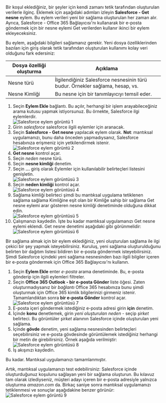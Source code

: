 Bir koşul eklediğiniz, bir şeyler için kendi zamanı tetik tarafından oluşturulan verilerle ilginç. Eklemek için aşağıdaki adımları izleyin **Salesforce - Get nesne** eylem. Bu eylem verileri yeni bir sağlama oluşturulan her zaman alır. Ayrıca, Salesforce - Office 365 Bağlayıcısı'nı kullanarak bir e-posta göndermek için bir nesne eylemi Get verilerden kullanır ikinci bir eylem ekleyeceksiniz.  

Bu eylem, aşağıdaki bilgileri sağlamanız gerekir. Yeni dosya özelliklerinden bazıları için giriş olarak tetik tarafından oluşturulan kullanımı kolay veri olduğunu fark edersiniz:

| Dosya özelliği oluşturma | Açıklama |
| --- | --- |
| Nesne türü |İlgilendiğiniz Salesforce nesnesinin türü budur. Örnekler sağlama, hesap, vs. |
| Nesne Kimliği |Bu nesne için bir tanımlayıcıyı temsil eder. |

1. Seçin **Eylem Ekle** bağlantı. Bu açılır, herhangi bir işlem arayabileceğiniz arama kutusu yapmak istiyorsunuz. Bu örnekte, Salesforce ilgi eylemlerdir.      
   ![Salesforce eylem görüntü 1](./media/connectors-create-api-salesforce/action-1.png)  
2. Girin *salesforce* salesforce ilgili eylemler için aranacak.
3. Seçin **Salesforce - Get nesne** yapılacak eylem olarak.   **Not**: mantıksal uygulamanızı, bunu daha önceden yapmadıysanız, Salesforce hesabınıza erişmeniz için yetkilendirmek istenir.    
   ![Salesforce eylem görüntü 2](./media/connectors-create-api-salesforce/action-2.png)    
4. **Get nesne** kontrol açar.  
5. Seçin *neden* nesne türü.
6. Seçin **nesne kimliği** denetim.
7. Seçin **...**  giriş olarak Eylemler için kullanılabilir belirteçleri listesini genişletin.       
   ![Salesforce eylem görüntüsü 3](./media/connectors-create-api-salesforce/action-3.png)    
8. Seçin **neden kimliği** kontrol açar.   
   ![Salesforce eylem görüntüsü 4](./media/connectors-create-api-salesforce/action-4.png)     
9. Sağlama kimliği belirteci şimdi bu mantıksal uygulama tetiklenen sağlama sağlama Kimliğine eşit olan bir Kimliğe sahip bir sağlama Get nesne eylemi arar gösteren nesne kimliği denetiminde olduğuna dikkat edin.  
   ![Salesforce eylem görüntüsü 5](./media/connectors-create-api-salesforce/action-5.png)  
10. Çalışmanızı kaydedin. İşte bu kadar mantıksal uygulamanızı Get nesne eylemi eklendi. Get nesne denetimi aşağıdaki gibi görünmelidir:    
    ![Salesforce eylem görüntüsü 6](./media/connectors-create-api-salesforce/action-6.png)  

Bir sağlama almak için bir eylem eklediğiniz, yeni oluşturulan sağlama ile ilgi çekici bir şey yapmak isteyebilirsiniz. Kuruluş, yeni sağlama oluşturulduğunu belirten bir dağıtım listesi bildiren bir e-posta göndermek isteyebilirsiniz. Şimdi Salesforce içindeki yeni sağlama nesnesinden bazı ilgili bilgiler içeren bir e-posta göndermek için Office 365 Bağlayıcısı'nı kullanın.  

1. Seçin **Eylem Ekle** enter *e-posta* arama denetiminde. Bu, e-posta gönderip için ilgili eylemleri filtreler.  
2. Seçin **Office 365 Outlook - bir e-posta Gönder** liste öğesi. Zaten oluşturmadıysanız bir *bağlantı* Office 365 hesabınıza bunu şimdi oluşturmak için Office 365 kimlik bilgilerinizi girmeniz istenir. Tamamlandıktan sonra **bir e-posta Gönder** kontrol açar.        
   ![Salesforce eylem görüntüsü 7](./media/connectors-create-api-salesforce/action-7.png)  
3. E-posta içeri göndermek istediğiniz e-posta adresi girin **için** denetim.
4. İçinde **konu** denetlemek, girin *yeni oluşturulan neden* - seçip *şirket* belirteci. Bu görüntüler *şirket* alanının Salesforce içinde oluşturulan yeni sağlama.  
5. İçinde **gövde** denetim, yeni sağlama nesnesinden belirteçleri seçebilirsiniz ve e-posta gövdesinde görüntülemek istediğiniz herhangi bir metin de girebilirsiniz. Örnek aşağıda verilmiştir:  
   ![Salesforce eylem görüntüsü 8](./media/connectors-create-api-salesforce/action-8.png)   
6. İş akışınızı kaydedin.  

Bu kadar. Mantıksal uygulamanızı tamamlanmıştır.  

Artık, mantıksal uygulamanızı test edebilirsiniz: Salesforce içinde oluşturduğunuz koşulunu sağlayan yeni bir sağlama oluşturun.  Bu kılavuz tam olarak izlediyseniz, müşteri adayı içeren bir e-posta adresiyle yalnızca oluşturma *amazon.com* da. Birkaç saniye sonra mantıksal uygulamanızı tetiklenmesi ve sonuçlar aşağıdakine benzer görünür:  
![Salesforce eylem görüntü 9](./media/connectors-create-api-salesforce/action-9.png)  

